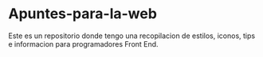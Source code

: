 # Apuntes-para-la-web

Este es un repositorio donde tengo una recopilacion de estilos, iconos, tips e informacion para programadores Front End.
